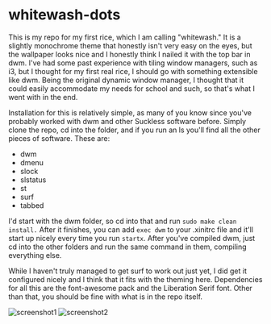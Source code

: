 # whitewash-dots
This is my repo for my first rice, which I am calling "whitewash." It is a slightly monochrome theme that honestly isn't very easy on the eyes, but the wallpaper looks nice and I honestly think I nailed it with the top bar in dwm. I've had some past experience with tiling window managers, such as i3, but I thought for my first real rice, I should go with something extensible like dwm. Being the original dynamic window manager, I thought that it could easily accommodate my needs for school and such, so that's what I went with in the end.

Installation for this is relatively simple, as many of you know since you've probably worked with dwm and other Suckless software before. Simply clone the repo, cd into the folder, and if you run an ls you'll find all the other pieces of software. These are:

* dwm
* dmenu
* slock
* slstatus
* st
* surf
* tabbed

I'd start with the dwm folder, so cd into that and run `sudo make clean install.` After it finishes, you can add `exec dwm` to your .xinitrc file and it'll start up nicely every time you run `startx`. After you've compiled dwm, just cd into the other folders and run the same command in them, compiling everything else.

While I haven't truly managed to get surf to work out just yet, I did get it configured nicely and I think that it fits with the theming here. Dependencies for all this are the font-awesome pack and the Liberation Serif font. Other than that, you should be fine with what is in the repo itself.

![screenshot1](https://github.com/canada-water/whitewash-dots/blob/main/screenshots/whitewash1.png)
![screenshot2](https://github.com/canada-water/whitewash-dots/blob/main/screenshots/whitewash2.png)

